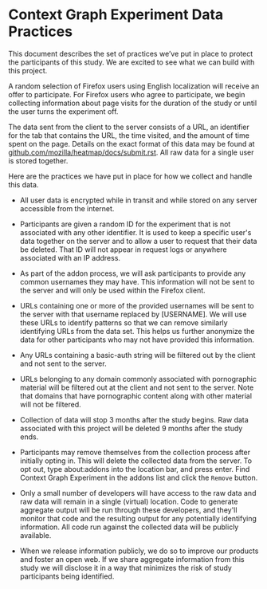 Context Graph Experiment Data Practices
=======================================

This document describes the set of practices we’ve put in place to
protect the participants of this study. We are excited to see what we can
build with this project.

A random selection of Firefox users using English localization will
receive an offer to participate. For Firefox users who agree to
participate, we begin collecting information about page visits for the
duration of the study or until the user turns the experiment off.

The data sent from the client to the server
consists of a URL, an identifier for the tab that contains the URL,
the time visited, and the amount of time spent on the page. Details on
the exact format of this data may be found at [github.com/mozilla/heatmap/docs/submit.rst](https://github.com/mozilla/heatmap/blob/master/docs/submit.rst).
All raw data for a single user is stored together.

Here are the practices we have put in place for how we collect and
handle this data.

* All user data is encrypted while in transit and while stored on any server accessible from the internet.

* Participants are given a random ID for the experiment that is not associated with any other identifier. It is used to keep a specific user's data together on the server and to allow a user to request that their data be deleted. That ID will not appear in request logs or anywhere associated with an IP address.

* As part of the addon process, we will ask participants to provide any common usernames they may have. This information will not be sent to the server and will only be used within the Firefox client.

* URLs containing one or more of the provided usernames will be sent to the server with that username replaced by [USERNAME]. We will use these URLs to identify patterns so that we can remove similarly identifying URLs from the data set. This helps us further anonymize the data for other participants who may not have provided this information.

* Any URLs containing a basic-auth string will be filtered out by the client and not sent to the server.

* URLs belonging to any domain commonly associated with pornographic material will be filtered out at the client and not sent to the server. Note that domains that have pornographic content along with other material will not be filtered.

* Collection of data will stop 3 months after the study begins. Raw data associated with this project will be deleted 9 months after the study ends.

* Participants may remove themselves from the collection process after initially opting in. This will delete the collected data from the server. To opt out, type about:addons into the location bar, and press enter. Find Context Graph Experiment in the addons list and click the `Remove` button.

* Only a small number of developers will have access to the raw data and raw data will remain in a single (virtual) location. Code to generate aggregate output will be run through these developers, and they'll monitor that code and the resulting output for any potentially identifying information. All code run against the collected data will be publicly available. 

* When we release information publicly, we do so to improve our products and foster an open web. If we share aggregate information from this study we will disclose it in a way that minimizes the risk of study participants being identified.
